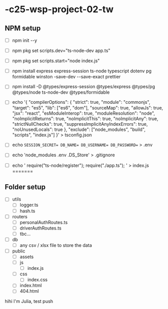 # -c25-wsp-project-02-tw

## NPM setup

- [ ] npm init --y

- [ ] npm pkg set scripts.dev="ts-node-dev app.ts"

- [ ] npm pkg set scripts.start="node index.js"

- [ ] npm install express express-session ts-node typescript dotenv pg formidable winston -save-dev --save-exact prettier

- [ ] npm install -D @types/express-session @types/express @types/pg @types/node ts-node-dev @types/formidable

- [ ] echo '{
    "compilerOptions": {
    "strict": true,
    "module": "commonjs",
    "target": "es5",
    "lib": ["es6", "dom"],
    "sourceMap": true,
    "allowJs": true,
    "jsx": "react",
    "esModuleInterop": true,
    "moduleResolution": "node",
    "noImplicitReturns": true,
    "noImplicitThis": true,
    "noImplicitAny": true,
    "strictNullChecks": true,
    "suppressImplicitAnyIndexErrors": true,
    "noUnusedLocals": true
  },
  "exclude": ["node_modules", "build", "scripts", "index.js"]
}' > tsconfig.json

- [ ] echo `
    SESSION_SECRET=
    DB_NAME=
    DB_USERNAME=
    DB_PASSWORD=
    ` > .env

- [ ] echo 'node_modules .env .DS_Store' > .gitignore

- [ ] echo '
    require("ts-node/register");
    require("./app.ts");
    ' > index.js
=======
## Folder setup

- [ ] utils
    - [ ] logger.ts
    - [ ] hash.ts

- [ ] routers
    - [ ] personalAuthRoutes.ts
    - [ ] driverAuthRoutes.ts
    - [ ] tbc...

- [ ] db
    - [ ] any csv / xlsx file to store the data

- [ ] public 
     - [ ] assets
     - [ ] js
        - [ ] index.js
     - [ ] css
        - [ ] index.css
     - [ ] index.html
     - [ ] 404.html

hihi I'm Julia, test push
